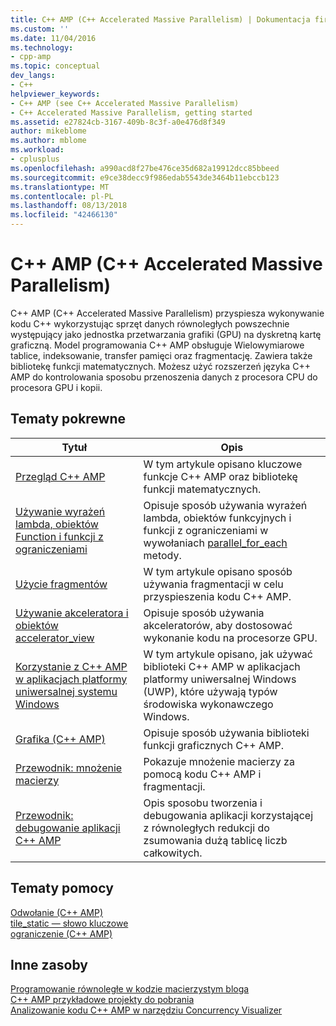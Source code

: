 ```yaml
---
title: C++ AMP (C++ Accelerated Massive Parallelism) | Dokumentacja firmy Microsoft
ms.custom: ''
ms.date: 11/04/2016
ms.technology:
- cpp-amp
ms.topic: conceptual
dev_langs:
- C++
helpviewer_keywords:
- C++ AMP (see C++ Accelerated Massive Parallelism)
- C++ Accelerated Massive Parallelism, getting started
ms.assetid: e27824cb-3167-409b-8c3f-a0e476d8f349
author: mikeblome
ms.author: mblome
ms.workload:
- cplusplus
ms.openlocfilehash: a990acd8f27be476ce35d682a19912dcc85bbeed
ms.sourcegitcommit: e9ce38decc9f986edab5543de3464b11ebccb123
ms.translationtype: MT
ms.contentlocale: pl-PL
ms.lasthandoff: 08/13/2018
ms.locfileid: "42466130"
---
```

# <a name="c-amp-c-accelerated-massive-parallelism"></a>C++ AMP (C++ Accelerated Massive Parallelism)
C++ AMP (C++ Accelerated Massive Parallelism) przyspiesza wykonywanie kodu C++ wykorzystując sprzęt danych równoległych powszechnie występujący jako jednostka przetwarzania grafiki (GPU) na dyskretną kartę graficzną. Model programowania C++ AMP obsługuje Wielowymiarowe tablice, indeksowanie, transfer pamięci oraz fragmentację. Zawiera także bibliotekę funkcji matematycznych. Możesz użyć rozszerzeń języka C++ AMP do kontrolowania sposobu przenoszenia danych z procesora CPU do procesora GPU i kopii.  
  
## <a name="related-topics"></a>Tematy pokrewne  
  
|Tytuł|Opis|  
|-----------|-----------------|  
|[Przegląd C++ AMP](../../parallel/amp/cpp-amp-overview.md)|W tym artykule opisano kluczowe funkcje C++ AMP oraz bibliotekę funkcji matematycznych.|  
|[Używanie wyrażeń lambda, obiektów Function i funkcji z ograniczeniami](../../parallel/amp/using-lambdas-function-objects-and-restricted-functions.md)|Opisuje sposób używania wyrażeń lambda, obiektów funkcyjnych i funkcji z ograniczeniami w wywołaniach [parallel_for_each](reference/concurrency-namespace-functions-amp.md#parallel_for_each) metody.|  
|[Użycie fragmentów](../../parallel/amp/using-tiles.md)|W tym artykule opisano sposób używania fragmentacji w celu przyspieszenia kodu C++ AMP.|  
|[Używanie akceleratora i obiektów accelerator_view](../../parallel/amp/using-accelerator-and-accelerator-view-objects.md)|Opisuje sposób używania akceleratorów, aby dostosować wykonanie kodu na procesorze GPU.|  
|[Korzystanie z C++ AMP w aplikacjach platformy uniwersalnej systemu Windows](../../parallel/amp/using-cpp-amp-in-windows-store-apps.md)|W tym artykule opisano, jak używać biblioteki C++ AMP w aplikacjach platformy uniwersalnej Windows (UWP), które używają typów środowiska wykonawczego Windows.|  
|[Grafika (C++ AMP)](../../parallel/amp/graphics-cpp-amp.md)|Opisuje sposób używania biblioteki funkcji graficznych C++ AMP.|  
|[Przewodnik: mnożenie macierzy](../../parallel/amp/walkthrough-matrix-multiplication.md)|Pokazuje mnożenie macierzy za pomocą kodu C++ AMP i fragmentacji.|  
|[Przewodnik: debugowanie aplikacji C++ AMP](../../parallel/amp/walkthrough-debugging-a-cpp-amp-application.md)|Opis sposobu tworzenia i debugowania aplikacji korzystającej z równoległych redukcji do zsumowania dużą tablicę liczb całkowitych.|  
  
## <a name="reference"></a>Tematy pomocy  

[Odwołanie (C++ AMP)](../../parallel/amp/reference/reference-cpp-amp.md)    
[tile_static — słowo kluczowe](../../cpp/tile-static-keyword.md)    
[ograniczenie (C++ AMP)](../../cpp/restrict-cpp-amp.md)  
  
## <a name="other-resources"></a>Inne zasoby  
 
[Programowanie równoległe w kodzie macierzystym bloga](http://go.microsoft.com/fwlink/p/?linkid=238472)  
[C++ AMP przykładowe projekty do pobrania](http://go.microsoft.com/fwlink/p/?linkid=248508)  
[Analizowanie kodu C++ AMP w narzędziu Concurrency Visualizer](http://go.microsoft.com/fwlink/p/?linkid=253987&clcid=0x409)